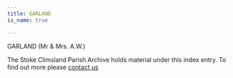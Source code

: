 ```yaml
---
title: GARLAND
is_name: true

---
```


GARLAND (Mr & Mrs. A.W.)


The Stoke Climsland Parish Archive holds material under this index entry. To find out more please [contact us](/contact/)
